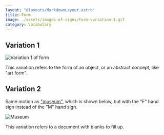 ```yaml
---
layout: "@layouts/MarkdownLayout.astro"
title: Form
image: ./assets/images-of-signs/form-variation-1.gif
category: Vocabulary
---
```


## Variation 1

![Variation 1 of form](@signs/form-variation-1.gif)

This variation refers to the form of an object,
or an abstract concept, like "art form".

## Variation 2

Same motion as ["museum"](../museum), which is shown below,
but with the "F" hand sign instead of the "M" hand sign.

![Museum](@signs/museum.gif)

This variation refers to a document with blanks to fill up.

